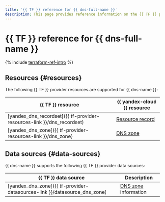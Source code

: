 ```yaml
---
title: '{{ TF }} reference for {{ dns-full-name }}'
description: This page provides reference information on the {{ TF }} provider resources and data sources supported for {{ dns-name }}.
---
```


# {{ TF }} reference for {{ dns-full-name }}

{% include [terraform-ref-intro](../_includes/terraform-ref-intro.md) %}

## Resources {#resources}

The following {{ TF }} provider resources are supported for {{ dns-name }}:

| **{{ TF }} resource** | **{{ yandex-cloud }} resource** |
| --- | --- |
| [yandex_dns_recordset]({{ tf-provider-resources-link }}/dns_recordset) | [Resource record](./concepts/resource-record.md) |
| [yandex_dns_zone]({{ tf-provider-resources-link }}/dns_zone) | [DNS zone](./concepts/dns-zone.md) |

## Data sources {#data-sources}

{{ dns-name }} supports the following {{ TF }} provider data sources:

| **{{ TF }} data source** | **Description** |
| --- | --- |
| [yandex_dns_zone]({{ tf-provider-datasources-link }}/datasource_dns_zone) | [DNS zone](./concepts/dns-zone.md) information |